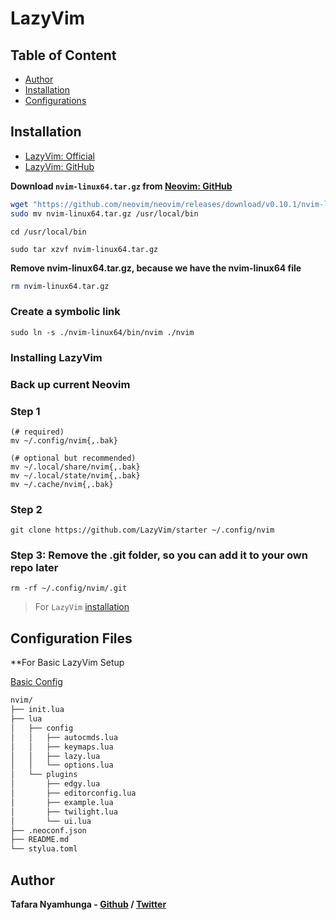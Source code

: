 # LazyVim

## Table of Content
- [Author](#author)
- [Installation](#installation)
- [Configurations](#configuration-files)

## Installation

- [LazyVim: Official](https://www.lazyvim.org/)
- [LazyVim: GitHub](https://github.com/LazyVim/LazyVim)

**Download `nvim-linux64.tar.gz` from [Neovim: GitHub](https://github.com/neovim/neovim/releases)**

```bash
wget "https://github.com/neovim/neovim/releases/download/v0.10.1/nvim-linux64.tar.gz"
sudo mv nvim-linux64.tar.gz /usr/local/bin
```

```shell
cd /usr/local/bin
```

```shell
sudo tar xzvf nvim-linux64.tar.gz
```

**Remove nvim-linux64.tar.gz, because we have the nvim-linux64 file**

```bash
rm nvim-linux64.tar.gz
```

### Create a symbolic link

```shell
sudo ln -s ./nvim-linux64/bin/nvim ./nvim
```

### Installing LazyVim

### Back up current Neovim

### Step 1

```shell
(# required)
mv ~/.config/nvim{,.bak}

(# optional but recommended)
mv ~/.local/share/nvim{,.bak}
mv ~/.local/state/nvim{,.bak}
mv ~/.cache/nvim{,.bak}
```

### Step 2

```shell
git clone https://github.com/LazyVim/starter ~/.config/nvim
```

### Step 3: Remove the .git folder, so you can add it to your own repo later

```shell
rm -rf ~/.config/nvim/.git
```

> For `LazyVim` [installation](install.sh)

## Configuration Files

**For Basic LazyVim Setup

[Basic Config](nvim/)

```bash
nvim/
├── init.lua
├── lua
│   ├── config
│   │   ├── autocmds.lua
│   │   ├── keymaps.lua
│   │   ├── lazy.lua
│   │   └── options.lua
│   └── plugins
│       ├── edgy.lua
│       ├── editorconfig.lua
│       ├── example.lua
│       ├── twilight.lua
│       └── ui.lua
├── .neoconf.json
├── README.md
└── stylua.toml
```

## Author

**Tafara Nyamhunga  - [Github](https://github.com/tafara-n) / [Twitter](https://twitter.com/tafaranyamhunga)**
